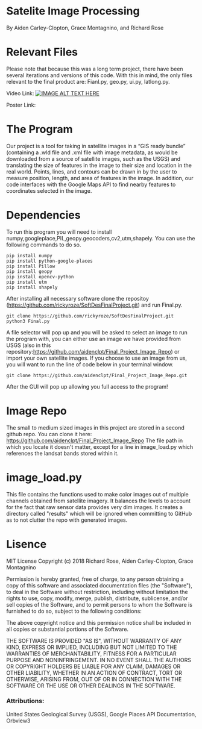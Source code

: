 # Satelite Image Processing
By Aiden Carley-Clopton, Grace Montagnino, and Richard Rose

# Relevant Files
Please note that because this was a long term project, there have been several iterations and versions of this code. With this in mind, the only files relevant to the final product are: Fianl.py, geo.py, ui.py, latlong.py.

Video Link:
[![IMAGE ALT TEXT HERE](http://img.youtube.com/vi/YOUTUBE_VIDEO_ID_HERE/0.jpg)](http://www.youtube.com/watch?v=YOUTUBE_VIDEO_ID_HERE)


Poster Link:

# The Program
Our project is a tool for taking in satellite images in a “GIS ready bundle” (containing a .wld file and .xml file with image metadata, as would be downloaded from a source of satellite images, such as the USGS) and translating the size of features in the image to their size and location in the real world. Points, lines, and contours can be drawn in by the user to measure position, length, and area of features in the image. In addition, our code interfaces with the Google Maps API to find nearby features to coordinates selected in the image.

# Dependencies
To run this program you will need to install numpy,googleplace,PIL,geopy.geocoders,cv2,utm,shapely. You can use the following commands to do so.

    pip install numpy
    pip install python-google-places
    pip install Pillow
    pip install geopy
    pip install opencv-python
    pip install utm
    pip install shapely

After installing all necessary software clone the repositoy (https://github.com/rickyroze/SoftDesFinalProject.git) and run Final.py.

    git clone https://github.com/rickyroze/SoftDesFinalProject.git
    python3 Final.py

A file selector will pop up and you will be asked to select an image to run the program with, you can either use an image we have provided from USGS (also in this repository:https://github.com/aidenclpt/Final_Project_Image_Repo) or import your own satellite images. If you choose to use an image from us, you will want to run the line of code below in your terminal window.

    git clone https://github.com/aidenclpt/Final_Project_Image_Repo.git

After the GUI will pop up allowing you full access to the program!

# Image Repo
The small to medium sized images in this project are stored in a second github
repo. You can clone it here: https://github.com/aidenclpt/Final_Project_Image_Repo
The file path in which you locate it doesn't matter, except for a line in
image_load.py which references the landsat bands stored within it.

# image_load.py

This file contains the functions used to make color images out of multiple
channels obtained from satellite imagery. It balances the levels to account for
the fact that raw sensor data provides very dim images. It creates a directory
called "results" which will be ignored when committing to GitHub as to not clutter
the repo with generated images.

# Lisence
MIT License
Copyright (c) 2018 Richard Rose, Aiden Carley-Clopton, Grace Montagnino

Permission is hereby granted, free of charge, to any person obtaining a copy
of this software and associated documentation files (the "Software"), to deal
in the Software without restriction, including without limitation the rights
to use, copy, modify, merge, publish, distribute, sublicense, and/or sell
copies of the Software, and to permit persons to whom the Software is
furnished to do so, subject to the following conditions:

The above copyright notice and this permission notice shall be included in all
copies or substantial portions of the Software.

THE SOFTWARE IS PROVIDED "AS IS", WITHOUT WARRANTY OF ANY KIND, EXPRESS OR
IMPLIED, INCLUDING BUT NOT LIMITED TO THE WARRANTIES OF MERCHANTABILITY,
FITNESS FOR A PARTICULAR PURPOSE AND NONINFRINGEMENT. IN NO EVENT SHALL THE
AUTHORS OR COPYRIGHT HOLDERS BE LIABLE FOR ANY CLAIM, DAMAGES OR OTHER
LIABILITY, WHETHER IN AN ACTION OF CONTRACT, TORT OR OTHERWISE, ARISING FROM,
OUT OF OR IN CONNECTION WITH THE SOFTWARE OR THE USE OR OTHER DEALINGS IN THE
SOFTWARE.

### Attributions:
United States Geological Survey (USGS), Google Places API Documentation, Orbview3
